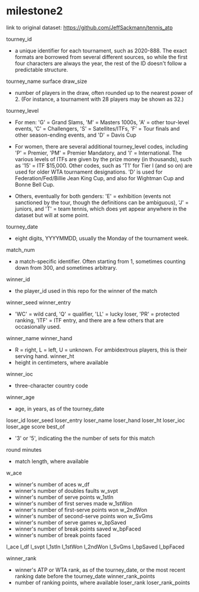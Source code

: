 # milestone2

link to original dataset: https://github.com/JeffSackmann/tennis_atp

tourney_id
- a unique identifier for each tournament, such as 2020-888. The exact formats are borrowed from several different sources, so while the first four characters are always the year, the rest of the ID doesn't follow a predictable structure.

tourney_name
surface
draw_size
- number of players in the draw, often rounded up to the nearest power of 2. (For instance, a tournament with 28 players may be shown as 32.)

tourney_level
- For men: 'G' = Grand Slams, 'M' = Masters 1000s, 'A' = other tour-level events, 'C' = Challengers, 'S' = Satellites/ITFs, 'F' = Tour finals and other season-ending events, and 'D' = Davis Cup 
- For women, there are several additional tourney_level codes, including 'P' = Premier, 'PM' = Premier Mandatory, and 'I' = International. The various levels of ITFs are given by the prize money (in thousands), such as '15' = ITF $15,000. Other codes, such as 'T1' for Tier I (and so on) are used for older WTA tournament designations. 'D' is used for Federation/Fed/Billie Jean King Cup, and also for Wightman Cup and Bonne Bell Cup.

- Others, eventually for both genders: 'E' = exhibition (events not sanctioned by the tour, though the definitions can be ambiguous), 'J' = juniors, and 'T' = team tennis, which does yet appear anywhere in the dataset but will at some point.

tourney_date
- eight digits, YYYYMMDD, usually the Monday of the tournament week.

match_num
- a match-specific identifier. Often starting from 1, sometimes counting down from 300, and sometimes arbitrary. 

winner_id
- the player_id used in this repo for the winner of the match

winner_seed
winner_entry
- 'WC' = wild card, 'Q' = qualifier, 'LL' = lucky loser, 'PR' = protected ranking, 'ITF' = ITF entry, and there are a few others that are occasionally used.

winner_name
winner_hand
- R = right, L = left, U = unknown. For ambidextrous players, this is their serving hand.
winner_ht
- height in centimeters, where available

winner_ioc
- three-character country code

winner_age
- age, in years, as of the tourney_date

loser_id
loser_seed
loser_entry
loser_name
loser_hand
loser_ht
loser_ioc
loser_age
score
best_of
- '3' or '5', indicating the the number of sets for this match

round
minutes
- match length, where available

w_ace
- winner's number of aces
w_df
- winner's number of doubles faults
w_svpt
- winner's number of serve points
w_1stIn
- winner's number of first serves made
w_1stWon
- winner's number of first-serve points won
w_2ndWon
- winner's number of second-serve points won
w_SvGms
- winner's number of serve games
w_bpSaved
- winner's number of break points saved
w_bpFaced
- winner's number of break points faced

l_ace
l_df
l_svpt
l_1stIn
l_1stWon
l_2ndWon
l_SvGms
l_bpSaved
l_bpFaced

winner_rank
- winner's ATP or WTA rank, as of the tourney_date, or the most recent ranking date before the tourney_date
winner_rank_points
- number of ranking points, where available
loser_rank
loser_rank_points
